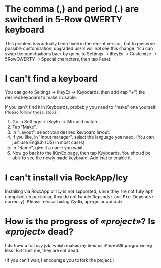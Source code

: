 # The comma (,) and period (.) are switched in 5-Row QWERTY keyboard #

This problem has actually been fixed in the recent version, but to preserve possible customization, upgraded users will not see this change. You can swap the punctuations back by going to Settings -> iKeyEx -> Customize -> 5RowQWERTY -> Special characters, then tap Reset.

# I can't find a keyboard #

You can go to Settings -> iKeyEx -> Keyboards, then add (tap "+") the desired keyboard to make it usable.

If you can't find it in Keyboards, probably you need to "make" one yourself. Please follow these steps:

  1. Go to Settings -> iKeyEx -> Mix and match
  1. Tap "Make".
  1. In "Layout", select your desired keyboard layout.
  1. If you like, in "Input manager", select the language you need. (You can just use English (US) in most cases).
  1. In "Name", give it a name you want.
  1. Now go back to the iKeyEx page, then tap Keyboards. You should be able to see the newly made keyboard. Add that to enable it.

# I can't install via RockApp/Icy #
Installing via RockApp or Icy is not supported, since they are not fully <tt>apt</tt> compliant (in particular, they do not handle <tt>Depends:</tt> and <tt>Pre-Depends:</tt> correctly). Please reinstall using Cydia, apt-get or aptitude.

# How is the progress of _«project»_? Is _«project»_ dead? #

I do have a full day job, which makes my time on iPhoneOS programming less. But trust me, they are not dead.

(If you can't wait, I encourage you to fork the project.)